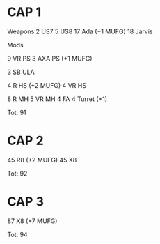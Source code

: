 # CAP 1

Weapons
2 US7
5 US8
17 Ada (+1 MUFG)
18 Jarvis

Mods

9 VR PS
3 AXA PS (+1 MUFG)

3 SB ULA

4 R HS (+2 MUFG)
4 VR HS

8 R MH
5 VR MH
4 FA
4 Turret (+1)

Tot: 91

# CAP 2

45 R8 (+2 MUFG)
45 X8

Tot: 92

# CAP 3

87 X8 (+7 MUFG)

Tot: 94
